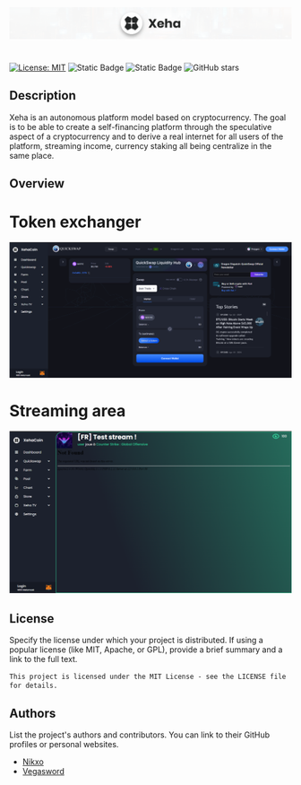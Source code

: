 ![Image de démonstration](https://raw.githubusercontent.com/nikxo/Xeha/main/Page_html/icon/rdm/xeha.png)

#

[![License: MIT](https://img.shields.io/badge/License-MIT-yellow.svg)](https://opensource.org/licenses/MIT)
![Static Badge](https://img.shields.io/badge/Nginx-1.7.11.3-green:badgeContent)
![Static Badge](https://img.shields.io/badge/Docker-17.06.0+-blue:badgeContent)
![GitHub stars](https://img.shields.io/github/stars/nikxo/Xeha)

## Description

Xeha is an autonomous platform model based on cryptocurrency. The goal is to be able to create a self-financing platform through the speculative aspect of a cryptocurrency and to derive a real internet for all users of the platform, streaming income, currency staking all being centralize in the same place.

## Overview

# Token exchanger

![Image de démonstration](https://raw.githubusercontent.com/nikxo/Xeha/main/Page_html/icon/rdm/exchanger.png)

# Streaming area

![Image de démonstration](https://raw.githubusercontent.com/nikxo/Xeha/main/Page_html/icon/rdm/stream.png)

## License

Specify the license under which your project is distributed. If using a popular license (like MIT, Apache, or GPL), provide a brief summary and a link to the full text.

```text
This project is licensed under the MIT License - see the LICENSE file for details.
```

## Authors

List the project's authors and contributors. You can link to their GitHub profiles or personal websites.

- [Nikxo](https://github.com/nikxo)
- [Vegasword](https://github.com/vegasword)

